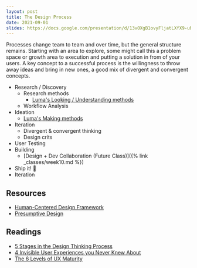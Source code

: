 ```yaml
---
layout: post
title: The Design Process
date: 2021-09-01
slides: https://docs.google.com/presentation/d/13vOXgB1ovyFljatLXfX9-ubDAOODLOTQzLP6eLzjEv0/edit?usp=sharing
---
```


Processes change team to team and over time, but the general structure remains. Starting with an area to explore, some might call this a problem space or growth area to execution and putting a solution in from of your users. A key concept to a successful process is the willingness to throw away ideas and bring in new ones, a good mix of divergent and convergent concepts.

* Research / Discovery
  * Research methods
    * [Luma's Looking / Understanding methods](https://www.luma-institute.com/about-luma/luma-system-explore-methods/)
  * Workflow Analysis
* Ideation
  * [Luma's Making methods](https://www.luma-institute.com/about-luma/luma-system-explore-methods/)
* Iteration
  * Divergent & convergent thinking
  * Design crits
* User Testing
* Building
  * [Design + Dev Collaboration (Future Class)]({% link _classes/week10.md %})
* Ship it! 🚢
* Iteration

<!-- 
* divergent and convergent concepts
  * (Double diamond)
* Problem Space

* https://twitter.com/kareem_carr/status/1411772304531595264?s=21 Teaching user workflow scenario

Team makeup, org structure, large/small
* UX maturity -->

## Resources
* [Human-Centered Design Framework](https://www.designkit.org)
* [Presumptive Design](https://www.presumptivedesign.com)

## Readings
* [5 Stages in the Design Thinking Process](https://www.interaction-design.org/literature/article/5-stages-in-the-design-thinking-process)
* [4 Invisible User Experiences you Never Knew About](https://medium.com/@mizko/4-invisible-user-experiences-you-d13cc9c3c7ab)
* [The 6 Levels of UX Maturity](https://www.nngroup.com/articles/ux-maturity-model/)